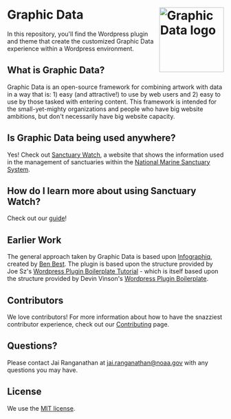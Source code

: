 # Graphic Data <img align="right" width="150" alt="Graphic Data logo" height="150" src="https://github.com/user-attachments/assets/c999e108-7d2c-40f8-90a5-574c0e1446cc">
In this repository, you'll find the Wordpress plugin and theme that create the customized Graphic Data experience within a Wordpress environment. 

## What is Graphic Data?
Graphic Data is an open-source framework for combining artwork with data in a way that is: 1) easy (and attractive!) to use by web users and 2) easy to use by those tasked with entering content. This framework is intended for the small-yet-mighty organizations and people who have big website ambitions, but don't necessarily have big website capacity.

## Is Graphic Data being used anywhere?
Yes! Check out [Sanctuary Watch](https://sanctuarywatch.ioos.us/american-samoa/overview/), a website that shows the information used in the management of sanctuaries within the [National Marine Sanctuary System](https://sanctuaries.noaa.gov/).

## How do I learn more about using Sanctuary Watch?
Check out our [guide](https://ioos.github.io/sanctuarywatch_graphicdata/)!

## Earlier Work
The general approach taken by Graphic Data is based upon [Infographiq](https://github.com/marinebon/infographiq), created by [Ben Best](https://ecoquants.com/).
The plugin is based upon the structure provided by Joe Sz's [Wordpress Plugin Boilerplate Tutorial](https://github.com/JoeSz/WordPress-Plugin-Boilerplate-Tutorial) - which is itself based upon the structure provided by Devin Vinson's [Wordpress Plugin Boilerplate](https://github.com/DevinVinson/WordPress-Plugin-Boilerplate). 

## Contributors
We love contributors! For more information about how to have the snazziest contributor experience, check out our [Contributing](CONTRIBUTING.md) page.

## Questions?
Please contact Jai Ranganathan at jai.ranganathan@noaa.gov with any questions you may have.

## License
We use the [MIT license](LICENSE.md).
